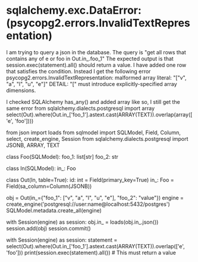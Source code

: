 
# sqlalchemy.exc.DataError: (psycopg2.errors.InvalidTextRepresentation)

I am trying to query a json in the database. The query is "get all rows that contains any of e or foo in Out.in_.foo_1"
The expected output is that session.exec(statement).all() should return a value. I have added one row that satisfies the condition. Instead I get the following error
psycopg2.errors.InvalidTextRepresentation: malformed array literal: "["v", "a", "l", "u", "e"]"
DETAIL:  "[" must introduce explicitly-specified array dimensions.

I checked SQLAlchemy has_any() and added array like so, I still get the same error
from sqlalchemy.dialects.postgresql import array
select(Out).where(Out.in_['foo_1'].astext.cast(ARRAY(TEXT)).overlap(array(['e', 'foo'])))

from json import loads
from sqlmodel import SQLModel, Field, Column, select, create_engine, Session
from sqlalchemy.dialects.postgresql import JSONB, ARRAY, TEXT

class Foo(SQLModel):
    foo_1: list[str]
    foo_2: str

class In(SQLModel):
    in_: Foo

class Out(In, table=True):
    id: int = Field(primary_key=True)
    in_: Foo = Field(sa_column=Column(JSONB))

obj = Out(in_={"foo_1": ["v", "a", "l", "u", "e"], "foo_2": "value"})
engine = create_engine('postgresql://user:name@localhost:5432/postgres')
SQLModel.metadata.create_all(engine)

with Session(engine) as session:
    obj.in_ = loads(obj.in_.json())
    session.add(obj)
    session.commit()

with Session(engine) as session:
    statement = select(Out).where(Out.in_['foo_1'].astext.cast(ARRAY(TEXT)).overlap(['e', 'foo']))
    print(session.exec(statement).all())  # This must return a value



        